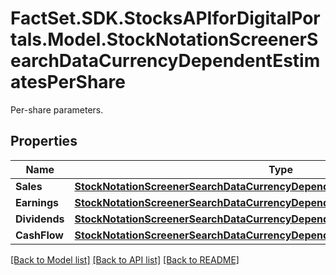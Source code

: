 # FactSet.SDK.StocksAPIforDigitalPortals.Model.StockNotationScreenerSearchDataCurrencyDependentEstimatesPerShare
Per-share parameters.

## Properties

Name | Type | Description | Notes
------------ | ------------- | ------------- | -------------
**Sales** | [**StockNotationScreenerSearchDataCurrencyDependentEstimatesPerShareSales**](StockNotationScreenerSearchDataCurrencyDependentEstimatesPerShareSales.md) |  | [optional] 
**Earnings** | [**StockNotationScreenerSearchDataCurrencyDependentEstimatesPerShareEarnings**](StockNotationScreenerSearchDataCurrencyDependentEstimatesPerShareEarnings.md) |  | [optional] 
**Dividends** | [**StockNotationScreenerSearchDataCurrencyDependentEstimatesPerShareDividends**](StockNotationScreenerSearchDataCurrencyDependentEstimatesPerShareDividends.md) |  | [optional] 
**CashFlow** | [**StockNotationScreenerSearchDataCurrencyDependentEstimatesPerShareCashFlow**](StockNotationScreenerSearchDataCurrencyDependentEstimatesPerShareCashFlow.md) |  | [optional] 

[[Back to Model list]](../README.md#documentation-for-models) [[Back to API list]](../README.md#documentation-for-api-endpoints) [[Back to README]](../README.md)

